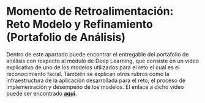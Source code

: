 # Momento de Retroalimentación: Reto Modelo y Refinamiento (Portafolio de Análisis)
Dentro de este apartado puede encontrar el entregable del portafolio de análisis con respecto al módulo de Deep Learning, que consiste en un video explicativo de uno de los modelos utilizados para el reto el cual es el reconocimiento facial. También se explican otros rubros como la infraestructura de la aplicación desarrollada para el reto, el proceso de implemenración y desempeño de los modelos. El enlace a dicho video puede ser encontrado **[aqui](https://drive.google.com/file/d/1Wvb5kKMCxaJiQR5YR-dnyMMNe8RsRWy0/view?usp=drive_link)**.